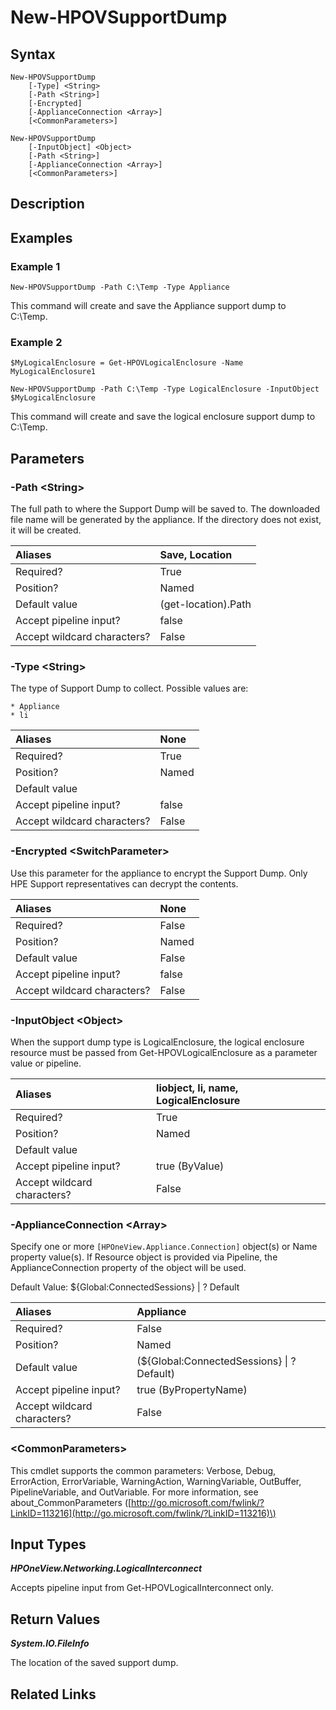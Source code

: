 ﻿---
description: 
---

# New-HPOVSupportDump

## Syntax

```text
New-HPOVSupportDump
    [-Type] <String>
    [-Path <String>]
    [-Encrypted]
    [-ApplianceConnection <Array>]
    [<CommonParameters>]
```

```text
New-HPOVSupportDump
    [-InputObject] <Object>
    [-Path <String>]
    [-ApplianceConnection <Array>]
    [<CommonParameters>]
```

## Description



## Examples

###  Example 1 

```text
New-HPOVSupportDump -Path C:\Temp -Type Appliance
```

This command will create and save the Appliance support dump to C:\Temp.

###  Example 2 

```text
$MyLogicalEnclosure = Get-HPOVLogicalEnclosure -Name MyLogicalEnclosure1

New-HPOVSupportDump -Path C:\Temp -Type LogicalEnclosure -InputObject $MyLogicalEnclosure
```

This command will create and save the logical enclosure support dump to C:\Temp.

## Parameters

### -Path &lt;String&gt;

The full path to where the Support Dump will be saved to.  The downloaded file name will be generated by the appliance.  If the directory does not exist, it will be created.

| Aliases | Save, Location |
| :--- | :--- |
| Required? | True |
| Position? | Named |
| Default value | (get-location).Path |
| Accept pipeline input? | false |
| Accept wildcard characters? | False |

### -Type &lt;String&gt;

The type of Support Dump to collect.  Possible values are:

    * Appliance
    * li

| Aliases | None |
| :--- | :--- |
| Required? | True |
| Position? | Named |
| Default value |  |
| Accept pipeline input? | false |
| Accept wildcard characters? | False |

### -Encrypted &lt;SwitchParameter&gt;

Use this parameter for the appliance to encrypt the Support Dump.  Only HPE Support representatives can decrypt the contents.

| Aliases | None |
| :--- | :--- |
| Required? | False |
| Position? | Named |
| Default value | False |
| Accept pipeline input? | false |
| Accept wildcard characters? | False |

### -InputObject &lt;Object&gt;

When the support dump type is LogicalEnclosure, the logical enclosure resource must be passed from Get-HPOVLogicalEnclosure as a parameter value or pipeline.

| Aliases | liobject, li, name, LogicalEnclosure |
| :--- | :--- |
| Required? | True |
| Position? | Named |
| Default value |  |
| Accept pipeline input? | true (ByValue) |
| Accept wildcard characters? | False |

### -ApplianceConnection &lt;Array&gt;

Specify one or more `[HPOneView.Appliance.Connection]` object(s) or Name property value(s). If Resource object is provided via Pipeline, the ApplianceConnection property of the object will be used.

Default Value: ${Global:ConnectedSessions} | ? Default

| Aliases | Appliance |
| :--- | :--- |
| Required? | False |
| Position? | Named |
| Default value | (${Global:ConnectedSessions} &vert; ? Default) |
| Accept pipeline input? | true (ByPropertyName) |
| Accept wildcard characters? | False |

### &lt;CommonParameters&gt;

This cmdlet supports the common parameters: Verbose, Debug, ErrorAction, ErrorVariable, WarningAction, WarningVariable, OutBuffer, PipelineVariable, and OutVariable. For more information, see about\_CommonParameters \([http://go.microsoft.com/fwlink/?LinkID=113216](http://go.microsoft.com/fwlink/?LinkID=113216)\)

## Input Types

_**HPOneView.Networking.LogicalInterconnect**_

Accepts pipeline input from Get-HPOVLogicalInterconnect only.

## Return Values

_**System.IO.FileInfo**_

The location of the saved support dump.

## Related Links

